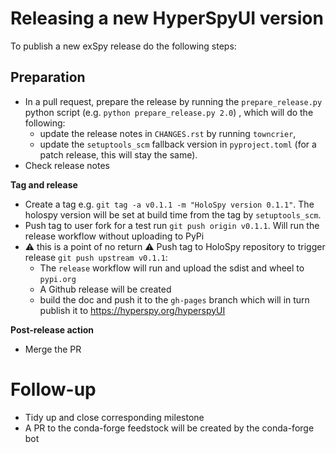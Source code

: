 # Releasing a new HyperSpyUI version

To publish a new exSpy release do the following steps:

## Preparation

- In a pull request, prepare the release by running the `prepare_release.py` python script (e.g. `python prepare_release.py 2.0`) , which will do the following:
  - update the release notes in `CHANGES.rst` by running `towncrier`,
  - update the `setuptools_scm` fallback version in `pyproject.toml` (for a patch release, this will stay the same).
- Check release notes

**Tag and release**

- Create a tag e.g. `git tag -a v0.1.1 -m "HoloSpy version 0.1.1"`. The holospy version will
  be set at build time from the tag by `setuptools_scm`.
- Push tag to user fork for a test run `git push origin v0.1.1`. Will run the release
  workflow without uploading to PyPi
- :warning: this is a point of no return :warning: Push tag to HoloSpy repository to
  trigger release `git push upstream v0.1.1`:
  - The `release` workflow will run and upload the sdist and wheel to `pypi.org`
  - A Github release will be created
  - build the doc and push it to the `gh-pages` branch which will in turn publish
    it to https://hyperspy.org/hyperspyUI

**Post-release action**
- Merge the PR

Follow-up
=========

- Tidy up and close corresponding milestone
- A PR to the conda-forge feedstock will be created by the conda-forge bot
